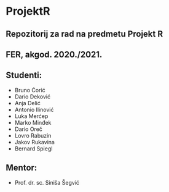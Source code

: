 # ProjektR

Repozitorij za rad na predmetu Projekt R
---
FER, akgod. 2020./2021.
---
## Studenti:
* Bruno Ćorić
* Dario Deković
* Anja Delić
* Antonio Ilinović
* Luka Merćep
* Marko Minđek
* Dario Oreč
* Lovro Rabuzin
* Jakov Rukavina
* Bernard Spiegl

## Mentor:
* Prof. dr. sc. Siniša Šegvić